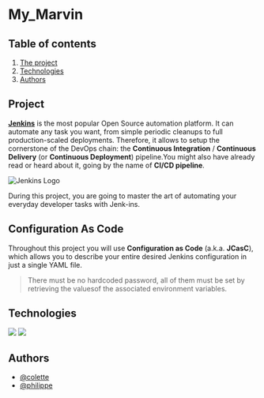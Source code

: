 # My_Marvin

## Table of contents

1. [The project](#project)
2. [Technologies](#technologies)
3. [Authors](#authors)

## Project

[**Jenkins**](https://www.jenkins.io/) is the most popular Open Source automation platform. It can automate any task you want, from simple periodic cleanups to full production-scaled deployments. Therefore, it allows to setup the cornerstone of the DevOps chain: the **Continuous Integration** / **Continuous Delivery** (or **Continuous Deployment**) pipeline.You might also have already read or heard about it, going by the name of **CI/CD pipeline**.

![Jenkins Logo](https://devopseye.files.wordpress.com/2017/05/jenkins-ci_512.png)

During this project, you are going to master the art of automating your everyday developer tasks with Jenk-ins.

## Configuration As Code

Throughout this project you will use **Configuration as Code** (a.k.a. **JCasC**), which allows you to describe your entire desired Jenkins configuration in just a single YAML file.

> There must be no hardcoded password, all of them must be set by retrieving the valuesof the associated environment variables.

## Technologies

![](https://img.shields.io/badge/Docker-ED8B00?style=for-the-badge&logo=docker&color=20232a) ![](https://img.shields.io/badge/Jenkins-ED8B00?style=for-the-badge&logo=jenkinsr&color=20232a)

## Authors

- [@colette](https://github.com/leily67)
- [@philippe](https://github.com/Ph-lo)
